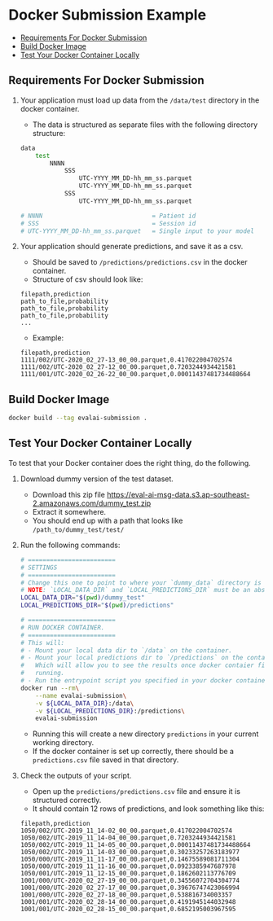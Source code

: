 # Docker Submission Example

- [Requirements For Docker Submission](#requirements-for-docker-submission)
- [Build Docker Image](#build-docker-image)
- [Test Your Docker Container Locally](#test-your-docker-container-locally)

## Requirements For Docker Submission

1. Your application must load up data from the `/data/test`  directory in the docker container.

    - The data is structured as separate files with the following directory structure:

    ```bash
    data
        test 
            NNNN
                SSS
                    UTC-YYYY_MM_DD-hh_mm_ss.parquet
                    UTC-YYYY_MM_DD-hh_mm_ss.parquet
                SSS
                    UTC-YYYY_MM_DD-hh_mm_ss.parquet

    # NNNN                              = Patient id
    # SSS                               = Session id 
    # UTC-YYYY_MM_DD-hh_mm_ss.parquet   = Single input to your model
    ```

2. Your application should generate predictions, and save it as a csv.
    - Should be saved to `/predictions/predictions.csv` in the docker container.
    - Structure of csv should look like:

    ```
    filepath,prediction
    path_to_file,probability
    path_to_file,probability
    path_to_file,probability
    ...
    ```

    - Example:

    ```
    filepath,prediction
    1111/002/UTC-2020_02_27-13_00_00.parquet,0.417022004702574
    1111/002/UTC-2020_02_27-12_00_00.parquet,0.7203244934421581
    1111/001/UTC-2020_02_26-22_00_00.parquet,0.00011437481734488664
    ```


## Build Docker Image

```bash
docker build --tag evalai-submission .

```

## Test Your Docker Container Locally

To test that your Docker container does the right thing, do the following.

1. Download dummy version of the test dataset.
    - Download this zip file https://eval-ai-msg-data.s3.ap-southeast-2.amazonaws.com/dummy_test.zip
    - Extract it somewhere.
    - You should end up with a path that looks like `/path_to/dummy_test/test/`
2. Run the following commands:

    ```bash
    # ========================
    # SETTINGS
    # ========================
    # Change this one to point to where your `dummy_data` directory is stored.
    # NOTE: `LOCAL_DATA_DIR` and `LOCAL_PREDICTIONS_DIR` must be an absolute paths.
    LOCAL_DATA_DIR="$(pwd)/dummy_test"
    LOCAL_PREDICTIONS_DIR="$(pwd)/predictions"

    # ========================
    # RUN DOCKER CONTAINER.
    # ========================
    # This will:
    # - Mount your local data dir to `/data` on the container.
    # - Mount your local predictions dir to `/predictions` on the container.
    #   Which will allow you to see the results once docker contaier finishes
    #   running.
    # - Run the entrypoint script you specified in your docker container.
    docker run --rm\
        --name evalai-submission\
        -v ${LOCAL_DATA_DIR}:/data\
        -v ${LOCAL_PREDICTIONS_DIR}:/predictions\
        evalai-submission
    ```

   - Running this will create a new directory `predictions` in your current working directory.
   - If the docker container is set up correctly, there should be a `predictions.csv` file saved in that directory.

3. Check the outputs of your script.
   - Open up the `predictions/predictions.csv` file and ensure it is structured correctly.
    - It should contain 12 rows of predictions, and look something like this:

    ```
    filepath,prediction
    1050/002/UTC-2019_11_14-02_00_00.parquet,0.417022004702574
    1050/002/UTC-2019_11_14-04_00_00.parquet,0.7203244934421581
    1050/002/UTC-2019_11_14-05_00_00.parquet,0.00011437481734488664
    1050/002/UTC-2019_11_14-03_00_00.parquet,0.30233257263183977
    1050/000/UTC-2019_11_11-17_00_00.parquet,0.14675589081711304
    1050/000/UTC-2019_11_11-16_00_00.parquet,0.0923385947687978
    1050/001/UTC-2019_11_12-15_00_00.parquet,0.1862602113776709
    1001/000/UTC-2020_02_27-19_00_00.parquet,0.34556072704304774
    1001/000/UTC-2020_02_27-17_00_00.parquet,0.39676747423066994
    1001/000/UTC-2020_02_27-18_00_00.parquet,0.538816734003357
    1001/001/UTC-2020_02_28-14_00_00.parquet,0.4191945144032948
    1001/001/UTC-2020_02_28-15_00_00.parquet,0.6852195003967595
    ```
